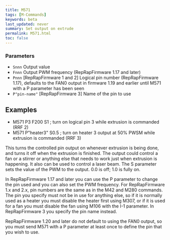 ```yaml
---
title: M571
tags: [M-Commands] 
keywords: beta 
last_updated: never 
summary: Set output on extrude 
permalink: M571.html
toc: false 
---
```



### Parameters

* `Snnn` Output value
* `Fnnn` Output PWM frequency (RepRapFirmware 1.17 and later)
* `Pnnn` [RepRapFirmware 1 and 2] Logical pin number (RepRapFirmware 1.17), defaults to the FAN0 output in firmware 1.19 and earlier until M571 with a P parameter has been seen
* `P"pin-name"` [RepRapFirmware 3] Name of the pin to use

## Examples

* M571 P3 F200 S1   ; turn on logical pin 3 while extrusion is commanded (RRF 2)
* M571 P"heater3" S0.5 ; turn on heater 3 output at 50% PWSM while extrusion is commanded (RRF 3)

This turns the controlled pin output on whenever extrusion is being done, and turns it off when the extrusion is finished. The output could control a fan or a stirrer or anything else that needs to work just when extrusion is happening. It also can be used to control a laser beam. The S parameter sets the value of the PWM to the output. 0.0 is off; 1.0 is fully on.

In RepRapFirmware 1.17 and later you can use the P parameter to change the pin used and you can also set the PWM frequency. For RepRapFirmware 1.x and 2.x, pin numbers are the same as in the M42 and M280 commands. The pin you specify must not be in use for anything else, so if it is normally used as a heater you must disable the heater first using M307, or if it is used for a fan you must disable the fan using M106 with the I-1 parameter. In RepRapFirmware 3 you specify the pin name instead.

RepRapFirmware 1.20 and later do not default to using the FAN0 output, so you must send M571 with a P parameter at least once to define the pin that you wish to use.

